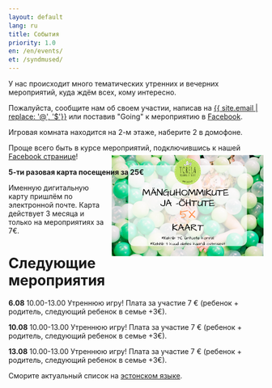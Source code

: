 ```yaml
---
layout: default
lang: ru
title: События
priority: 1.0
en: /en/events/
et: /syndmused/
---
```

У нас происходит много тематических утренних и вечерних мероприятий, куда ждём всех, кому интересно.

Пожалуйста, сообщите нам об своем участии, 
написав на [{{ site.email | replace: '@', '$'}}](mailto) или поставив "Going" к мероприятию в [Facebook](https://www.facebook.com/pg/Torelamangutuba/events/).

Игровая комната находится на 2-м этаже, наберите 2 в домофоне.

Проще всего быть в курсе мероприятий, подключившись к нашей [Facebook странице](https://www.facebook.com/pg/Torelamangutuba/events/)!

**5-ти разовая карта посещения за 25€**

<img alt="5x card" src="../../syndmused/5x-kaart.png" height="200" style="float: right; margin-top: -4em; margin-left: 1em">

Именную дигитальную карту пришлём по электронной почте. Карта действует 3 месяца и только на мероприятиях за 7€.

# Следующие мероприятия

**6.08**
10.00-13.00
Утреннюю игру!
Плата за участие 7 € (ребенок + родитель, следующий ребенок в семье +3€).


**10.08**
10.00-13.00
Утреннюю игру!
Плата за участие 7 € (ребенок + родитель, следующий ребенок в семье +3€).


**13.08**
10.00-13.00
Утреннюю игру!
Плата за участие 7 € (ребенок + родитель, следующий ребенок в семье +3€).


Сморите актуальный список на [эстонском языке](/syndmused/).
